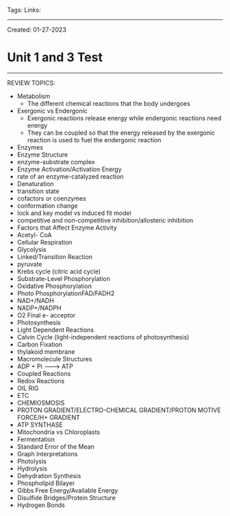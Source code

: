 Tags:
Links: 

---
Created: 01-27-2023
# Unit 1 and 3 Test
---

REVIEW TOPICS:
- Metabolism
	- The different chemical reactions that the body undergoes
- Exergonic vs Endergonic
	- Exergonic reactions release energy while endergonic reactions need energy
	- They can be coupled so that the energy released by the exergonic reaction is used to fuel the endergonic reaction
- Enzymes
- Enzyme Structure
- enzyme-substrate complex
- Enzyme Activation/Activation Energy
- rate of an enzyme-catalyzed reaction
- Denaturation
- transition state
- cofactors or coenzymes
- conformation change 
- lock and key model vs induced fit model
- competitive and non-competitive inhibition/allosteric inhibition
- Factors that Affect Enzyme Activity
- Acetyl- CoA
- Cellular Respiration
- Glycolysis
- Linked/Transition Reaction
- pyruvate
- Krebs cycle (citric acid cycle)
- Substrate-Level Phosphorylation
- Oxidative Phosphorylation
- Photo PhosphorylationFAD/FADH2
- NAD+/NADH
- NADP+/NADPH
- O2 Final e- acceptor
- Photosynthesis
- Light Dependent Reactions
- Calvin Cycle (light-independent reactions of photosynthesis)
- Carbon Fixation
- thylakoid membrane
- Macromolecule Structures
- ADP + Pi ---> ATP
- Coupled Reactions
- Redox Reactions
- OIL RIG
- ETC
- CHEMIOSMOSIS
- PROTON GRADIENT/ELECTRO-CHEMICAL GRADIENT/PROTON  MOTIVE FORCE/H+ GRADIENT
- ATP SYNTHASE
- Mitochondria vs Chloroplasts 
- Fermentation
- Standard Error of the Mean
- Graph Interpretations
- Photolysis
- Hydrolysis
- Dehydration Synthesis
- Phospholipid Bilayer
- Gibbs Free Energy/Available Energy
- Disulfide Bridges/Protein Structure
- Hydrogen Bonds